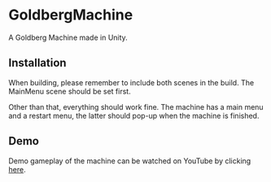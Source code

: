 # GoldbergMachine

A Goldberg Machine made in Unity.

## Installation

When building, please remember to include both scenes in the build. The MainMenu scene should be set first.

Other than that, everything should work fine. The machine has a main menu and a restart menu, the latter should pop-up when the machine is finished.

## Demo

Demo gameplay of the machine can be watched on YouTube by clicking [here](https://www.youtube.com/watch?v=I_RDwcEe2UE).
